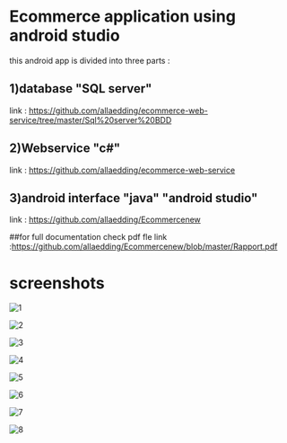 # Ecommerce application using android studio 

this android app is divided into three parts :

## 1)database "SQL server"

link : https://github.com/allaedding/ecommerce-web-service/tree/master/Sql%20server%20BDD

## 2)Webservice "c#"

link : https://github.com/allaedding/ecommerce-web-service

## 3)android interface "java" "android studio"

link : https://github.com/allaedding/Ecommercenew



##for full documentation check pdf fle 
link :https://github.com/allaedding/Ecommercenew/blob/master/Rapport.pdf


# screenshots
![1](https://user-images.githubusercontent.com/45392637/55171597-f2074980-5178-11e9-8fd3-09c2064c0324.PNG)

![2](https://user-images.githubusercontent.com/45392637/55171598-f29fe000-5178-11e9-9657-cd918031f2e9.PNG)

![3](https://user-images.githubusercontent.com/45392637/55171599-f29fe000-5178-11e9-9689-21f89aa6acf5.PNG)

![4](https://user-images.githubusercontent.com/45392637/55171600-f29fe000-5178-11e9-892a-b1b89506c42c.PNG)

![5](https://user-images.githubusercontent.com/45392637/55171601-f3387680-5178-11e9-899b-17a95c8a9f46.PNG)

![6](https://user-images.githubusercontent.com/45392637/55171602-f3d10d00-5178-11e9-9862-44f5c8bce52e.PNG)

![7](https://user-images.githubusercontent.com/45392637/55171604-f469a380-5178-11e9-81a8-541d858a4458.PNG)

![8](https://user-images.githubusercontent.com/45392637/55171605-f469a380-5178-11e9-85f3-644a8c21e23c.png)
